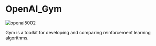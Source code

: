 # OpenAI_Gym

![openai5002](https://user-images.githubusercontent.com/25471002/147473180-de00149e-a2be-469f-8a65-f64434e170e1.jpeg)

Gym is a toolkit for developing and comparing reinforcement learning algorithms. 
